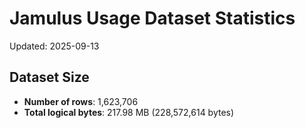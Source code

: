 # Jamulus Usage Dataset Statistics

Updated: 2025-09-13

## Dataset Size
- **Number of rows**: 1,623,706
- **Total logical bytes**: 217.98 MB (228,572,614 bytes)

